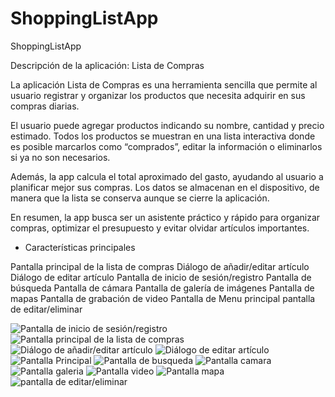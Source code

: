 # ShoppingListApp
ShoppingListApp

Descripción de la aplicación: Lista de Compras

La aplicación Lista de Compras es una herramienta sencilla que permite al usuario registrar y organizar los productos que necesita adquirir en sus compras diarias.

El usuario puede agregar productos indicando su nombre, cantidad y precio estimado. Todos los productos se muestran en una lista interactiva donde es posible marcarlos como “comprados”, editar la información o eliminarlos si ya no son necesarios.

Además, la app calcula el total aproximado del gasto, ayudando al usuario a planificar mejor sus compras. Los datos se almacenan en el dispositivo, de manera que la lista se conserva aunque se cierre la aplicación.

En resumen, la app busca ser un asistente práctico y rápido para organizar compras, optimizar el presupuesto y evitar olvidar artículos importantes.

- Características principales

Pantalla principal de la lista de compras
Diálogo de añadir/editar artículo
Diálogo de editar artículo 
Pantalla de inicio de sesión/registro
Pantalla de búsqueda
Pantalla de cámara
Pantalla de galería de imágenes
Pantalla de mapas
Pantalla de grabación de video
Pantalla de Menu principal
pantalla de editar/eliminar 

![Pantalla de inicio de sesión/registro](images/mockups/login_register_mockup.png)
![Pantalla principal de la lista de compras](images/mockups/main_screen_mockup.png)
![Diálogo de añadir/editar artículo](images/mockups/add_edit_dialog_mockup.png)
![Diálogo de editar artículo](images/mockups/edit_item_dialog_mockup.png)
![Pantalla Principal](images/mockups/main_menu_mockup.png)
![Pantalla de busqueda](images/mockups/search_mockup.png)
![Pantalla camara](images/mockups/camera_mockup.png)
![Pantalla galeria](images/mockups/gallery_mockup.png)
![Pantalla video](images/mockups/video_recorder_mockup.png)
![Pantalla mapa](images/mockups/map_mockup.png)
![pantalla de editar/eliminar ](images/mockups/item_row_mockup.png)